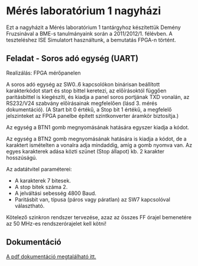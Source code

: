 # Mérés laboratórium 1 nagyházi

Ezt a nagyházit a Mérés laboratórium 1 tantárgyhoz készítettük Demény Fruzsinával a BME-s tanulmányaink során a 2011/2012/1. félévben. A teszteléshez ISE Simulatort használtunk, a bemutatás FPGA-n történt.

## Feladat - Soros adó egység (UART)

Realizálás: FPGA mérőpanelen

A soros adó egység az SW0..6 kapcsolókon binárisan beállított karakterkódot start és stop bittel keretezi, az előírásoktól függően paritásbittel is kiegészíti, és kiadja a panel soros portjának TXD vonalán, az RS232/V24 szabvány előírásainak megfelelően (lásd 3. mérés dokumentáció). (A Start bit 0 értékű, a Stop bit 1 értékű, a megfelelő jelszinteket az FPGA panelbe épített szintkonverter áramkör biztosítja.)

Az egység a BTN1 gomb megnyomásának hatására egyszer kiadja a kódot.

Az egység a BTN2 gomb megnyomásának hatására is kiadja a kódot, de a karaktert ismételten a vonalra adja mindaddig, amíg a gomb nyomva van. Az egyes karakterek adása közti szünet (Stop állapot) kb. 2 karakter hosszúságú.

Az adatátvitel paraméterei:

- A karakterek 7 bitesek.
- A stop bitek száma 2.
- A jelváltási sebesség 4800 Baud.
- Paritásbit van, típusa (páros vagy páratlan) az SW7 kapcsolóval választható.

Kötelező szinkron rendszer tervezése, azaz az összes FF órajel bemenetére az 50 MHz-es rendszerórajelet kell kötni!

## Dokumentáció

[A pdf dokumentáció megtalálható itt.](https://github.com/lordblendi/verilog-meres-laboratorium-1-nhf/blob/master/docs/dokumentacio.pdf)
